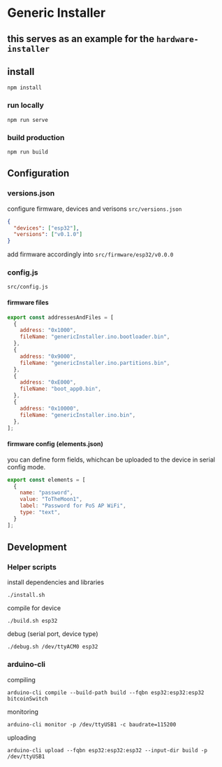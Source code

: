 # Generic Installer

## this serves as an example for the `hardware-installer`

## install

```console
npm install
```

### run locally

```console
npm run serve
```

### build production

```console
npm run build
```

## Configuration

### versions.json

configure firmware, devices and verisons
`src/versions.json`

```json
{
  "devices": ["esp32"],
  "versions": ["v0.1.0"]
}
```

add firmware accordingly into `src/firmware/esp32/v0.0.0`

### config.js

`src/config.js`

#### firmware files

```js
export const addressesAndFiles = [
  {
    address: "0x1000",
    fileName: "genericInstaller.ino.bootloader.bin",
  },
  {
    address: "0x9000",
    fileName: "genericInstaller.ino.partitions.bin",
  },
  {
    address: "0xE000",
    fileName: "boot_app0.bin",
  },
  {
    address: "0x10000",
    fileName: "genericInstaller.ino.bin",
  },
];
```

#### firmware config (elements.json)

you can define form fields, whichcan be uploaded to the device in serial config mode.

```js
export const elements = [
  {
    name: "password",
    value: "ToTheMoon1",
    label: "Password for PoS AP WiFi",
    type: "text",
  }
];
```


## Development
### Helper scripts
install dependencies and libraries
```console
./install.sh
```
compile for device
```console
./build.sh esp32
````
debug (serial port, device type)
```console
./debug.sh /dev/ttyACM0 esp32
```

### arduino-cli

compiling
```console
arduino-cli compile --build-path build --fqbn esp32:esp32:esp32 bitcoinSwitch
```
monitoring
```console
arduino-cli monitor -p /dev/ttyUSB1 -c baudrate=115200
```
uploading
```console
arduino-cli upload --fqbn esp32:esp32:esp32 --input-dir build -p /dev/ttyUSB1
```
